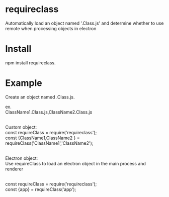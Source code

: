 # requireclass
Automatically load an object named '.Class.js' and determine whether to use remote when processing objects in electron

# Install
npm install requireclass.

# Example
Create an object named .Class.js.

ex.<br>
  ClassName1.Class.js,ClassName2.Class.js<br><br>

Custom object:<br>
  const requireClass = require('requireclass');<br>
  const {ClassName1,ClassName2 } = requireClass('ClassName1','ClassName2');<br><br>

Electron object:<br>
  Use requireClass to load an electron object in the main process and renderer<br><br>

  const requireClass = require('requireclass');<br>
  const {app} = requireClass('app');

